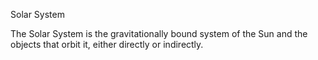 Solar System

The Solar System is the gravitationally bound system of the Sun and the objects that orbit it, either directly or indirectly.
